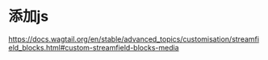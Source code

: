 

# 添加js

https://docs.wagtail.org/en/stable/advanced_topics/customisation/streamfield_blocks.html#custom-streamfield-blocks-media

